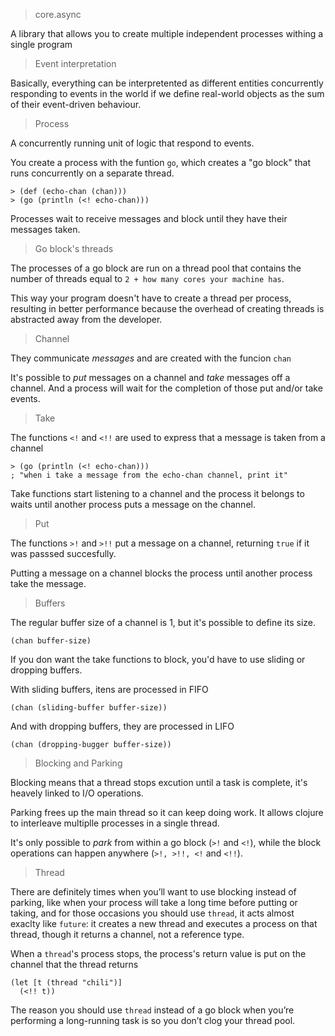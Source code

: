 > core.async

A library that allows you to create multiple independent processes withing a single program

> Event interpretation

Basically, everything can be interpretented as different entities concurrently responding to events in the world if we define real-world objects as the sum of their event-driven behaviour.

> Process

A concurrently running unit of logic that respond to events.

You create a process with the funtion `go`, which creates a "go block" that runs concurrently on a separate thread.

```
> (def (echo-chan (chan)))
> (go (println (<! echo-chan)))
```

Processes wait to receive messages and block until they have their messages taken.

> Go block's threads

The processes of a go block are run on a thread pool that contains the number of threads equal to `2 + how many cores your machine has`.

This way your program doesn't have to create a thread per process, resulting in better performance because the overhead of creating threads is abstracted away from the developer.

> Channel

They communicate *messages* and are created with the funcion `chan`

It's possible to *put* messages on a channel and *take* messages off a channel. And a process will wait for the completion of those put and/or take events.

> Take

The functions `<!` and `<!!` are used to express that a message is taken from a channel

```
> (go (println (<! echo-chan)))
; "when i take a message from the echo-chan channel, print it"
```

Take functions start listening to a channel and the process it belongs to waits until another process puts a message on the channel.

> Put

The functions `>!` and `>!!` put a message on a channel, returning `true` if it was passsed succesfully.

Putting a message on a channel blocks the process until another process take the message.

> Buffers

The regular buffer size of a channel is 1, but it's possible to define its size.

```
(chan buffer-size)
```

If you don want the take functions to block, you'd have to use sliding or dropping buffers.

With sliding buffers, itens are processed in FIFO

```
(chan (sliding-buffer buffer-size))
```

And with dropping buffers, they are processed in LIFO

```
(chan (dropping-bugger buffer-size))
```

> Blocking and Parking

Blocking means that a thread stops excution until a task is complete, it's heavely linked to I/O operations.

Parking frees up the main thread so it can keep doing work. It allows clojure to interleave multiplle processes in a single thread.

It's only possible to *park* from within a go block (`>!` and `<!`), while the block operations can happen anywhere (`>!, >!!, <!` and `<!!`).

> Thread

There are definitely times when you’ll want to use blocking instead of parking, like when your process will take a long time before putting or taking, and for those occasions you should use `thread`, it acts almost exaclty like `future`: it creates a new thread and executes a process on that thread, though it returns a channel, not a reference type.

When a `thread`'s process stops, the process's return value is put on the channel that the thread returns

```
(let [t (thread "chili")]
  (<!! t))
```

The reason you should use `thread` instead of a go block when you’re performing a long-running task is so you don’t clog your thread pool.